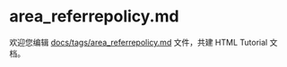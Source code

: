 area_referrepolicy.md
===

欢迎您编辑 <a target="__blank" href="https://github.com/jaywcjlove/html-tutorial/blob/main/docs/tags/area_referrepolicy.md">docs/tags/area_referrepolicy.md</a> 文件，共建 HTML Tutorial 文档。